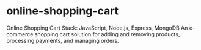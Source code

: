 # online-shopping-cart
Online Shopping Cart Stack: JavaScript, Node.js, Express, MongoDB  An e-commerce shopping cart solution for adding and removing products, processing payments, and managing orders.
